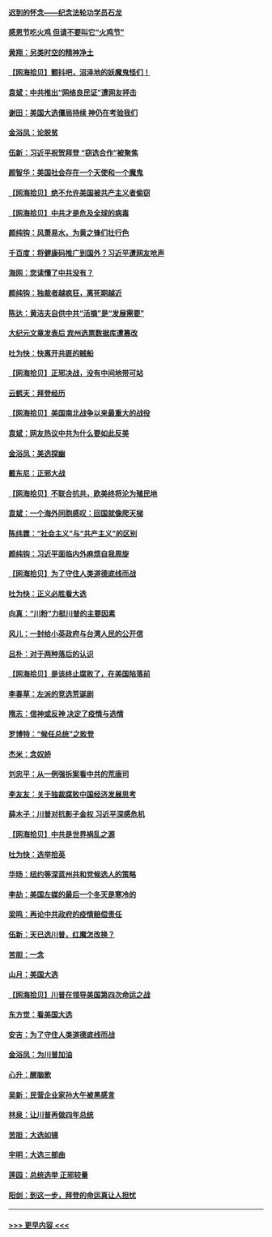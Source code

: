 #### [迟到的怀念——纪念法轮功学员石龙](../pages/nsc993/n12580245.md?t=11280702) 
#### [感恩节吃火鸡  但请不要叫它“火鸡节”](../pages/nsc993/n12580252.md?t=11280702) 
#### [黄翔：另类时空的精神净土](../pages/nsc993/n12578638.md?t=11280702) 
#### [【网海拾贝】颤抖吧，沼泽地的妖魔鬼怪们！](../pages/nsc993/n12578552.md?t=11280702) 
#### [袁斌：中共推出“网络良民证”遭网友抨击](../pages/nsc993/n12578511.md?t=11280702) 
#### [谢田：美国大选僵局持续 神仍在考验我们](../pages/nsc993/n12577432.md?t=11280702) 
#### [金浴凤：论脱贫](../pages/nsc993/n12576386.md?t=11280702) 
#### [伍新：习近平祝贺拜登 “窃选合作”被聚焦](../pages/nsc993/n12576358.md?t=11280702) 
#### [颜智华：美国社会存在一个天使和一个魔鬼](../pages/nsc993/n12574299.md?t=11280702) 
#### [【网海拾贝】绝不允许美国被共产主义者偷窃](../pages/nsc993/n12573396.md?t=11280702) 
#### [【网海拾贝】中共才是危及全球的病毒](../pages/nsc993/n12571204.md?t=11280702) 
#### [颜纯钩：风萧易水，为黄之锋们壮行色](../pages/nsc993/n12571487.md?t=11280702) 
#### [千百度：将健康码推广到国外？习近平遭网友呛声](../pages/nsc993/n12570808.md?t=11280702) 
#### [海网：您读懂了中共没有？](../pages/nsc993/n12570487.md?t=11280702) 
#### [颜纯钩：独裁者越疯狂，离死期越近](../pages/nsc993/n12569055.md?t=11280702) 
#### [陈达：黄洁夫自供中共“活摘”是“发展需要”](../pages/nsc993/n12568541.md?t=11280702) 
#### [大纪元文章发表后 宾州选票数据库遭篡改](../pages/nsc993/n12568105.md?t=11280702) 
#### [吐为快：快离开共匪的贼船](../pages/nsc993/n12568462.md?t=11280702) 
#### [【网海拾贝】正邪决战，没有中间地带可站](../pages/nsc993/n12568439.md?t=11280702) 
#### [云鹤天：拜登经历](../pages/nsc993/n12567294.md?t=11280702) 
#### [【网海拾贝】美国南北战争以来最重大的战役](../pages/nsc993/n12567247.md?t=11280702) 
#### [袁斌：网友热议中共为什么要如此反美](../pages/nsc993/n12567162.md?t=11280702) 
#### [金浴凤：美选探幽](../pages/nsc993/n12567147.md?t=11280702) 
#### [戴东尼：正邪大战](../pages/nsc993/n12567033.md?t=11280702) 
#### [【网海拾贝】不联合抗共，欧美终将沦为殖民地](../pages/nsc993/n12565068.md?t=11280702) 
#### [袁斌：一个海外同胞感叹：回国就像爬天梯](../pages/nsc993/n12564986.md?t=11280702) 
#### [陈纬霆：“社会主义”与“共产主义”的区别](../pages/nsc993/n12562417.md?t=11280702) 
#### [颜纯钩：习近平面临内外麻烦自我周旋](../pages/nsc993/n12563356.md?t=11280702) 
#### [【网海拾贝】为了守住人类道德底线而战](../pages/nsc993/n12562542.md?t=11280702) 
#### [吐为快：正义必胜看大选](../pages/nsc993/n12561967.md?t=11280702) 
#### [向真：“川粉”力挺川普的主要因素](../pages/nsc993/n12560774.md?t=11280702) 
#### [风儿：一封给小英政府与台湾人民的公开信](../pages/nsc993/n12560581.md?t=11280702) 
#### [吕朴：对于两种落后的认识](../pages/nsc993/n12560492.md?t=11280702) 
#### [【网海拾贝】是该终止腐败了，在美国陷落前](../pages/nsc993/n12559936.md?t=11280702) 
#### [李春草：左派的竞选荒诞剧](../pages/nsc993/n12558380.md?t=11280702) 
#### [隋志：信神或反神 决定了疫情与选情](../pages/nsc993/n12558255.md?t=11280702) 
#### [罗博特：“候任总统”之败登](../pages/nsc993/n12558189.md?t=11280702) 
#### [杰米：念奴娇](../pages/nsc993/n12558174.md?t=11280702) 
#### [刘忠平：从一例强拆案看中共的荒唐司](../pages/nsc993/n12558036.md?t=11280702) 
#### [李友友：关于独裁腐败中国经济发展思考](../pages/nsc993/n12558004.md?t=11280702) 
#### [薛木子：川普对抗影子金权 习近平深感危机](../pages/nsc993/n12557342.md?t=11280702) 
#### [【网海拾贝】中共是世界祸乱之源](../pages/nsc993/n12555353.md?t=11280702) 
#### [吐为快：选举拾英](../pages/nsc993/n12555041.md?t=11280702) 
#### [华旸：纽约等深蓝州共和党候选人的策略](../pages/nsc993/n12554309.md?t=11280702) 
#### [李劼：美国左媒的最后一个冬天是寒冷的](../pages/nsc993/n12552947.md?t=11280702) 
#### [梁鸣：再论中共政府的疫情赔偿责任](../pages/nsc993/n12553012.md?t=11280702) 
#### [伍新：天已选川普，红魔怎改换？](../pages/nsc993/n12552970.md?t=11280702) 
#### [苦胆：一念](../pages/nsc993/n12552957.md?t=11280702) 
#### [山月：美国大选](../pages/nsc993/n12552446.md?t=11280702) 
#### [【网海拾贝】川普在领导美国第四次命运之战](../pages/nsc993/n12551973.md?t=11280702) 
#### [东方觉：看美国大选](../pages/nsc993/n12551647.md?t=11280702) 
#### [安吉：为了守住人类道德底线而战](../pages/nsc993/n12551111.md?t=11280702) 
#### [金浴凤：为川普加油](../pages/nsc993/n12551085.md?t=11280702) 
#### [心升：醒脑歌](../pages/nsc993/n12550984.md?t=11280702) 
#### [吴新：民营企业家孙大午被黑感言](../pages/nsc993/n12550656.md?t=11280702) 
#### [林泉：让川普再做四年总统](../pages/nsc993/n12550640.md?t=11280702) 
#### [苦胆：大选如镜](../pages/nsc993/n12550630.md?t=11280702) 
#### [宇明：大选三部曲](../pages/nsc993/n12550603.md?t=11280702) 
#### [莲园：总统选举 正邪较量](../pages/nsc993/n12550594.md?t=11280702) 
#### [阳剑：到这一步，拜登的命运真让人担忧](../pages/nsc993/n12549093.md?t=11280702) 

----
#### [ >>> 更早内容 <<< ](../indexes/nsc993-earlier.md)
